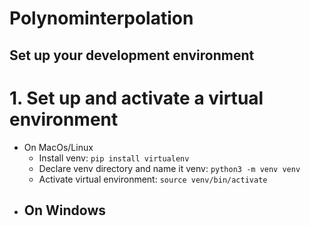 # Polynominterpolation

## Set up your development environment
# 1. Set up and activate a virtual environment
- On MacOs/Linux
  - Install venv:  `pip install virtualenv`
  - Declare venv directory and name it venv: `python3 -m venv venv` 
  - Activate virtual environment: `source venv/bin/activate`
- On Windows
  - 